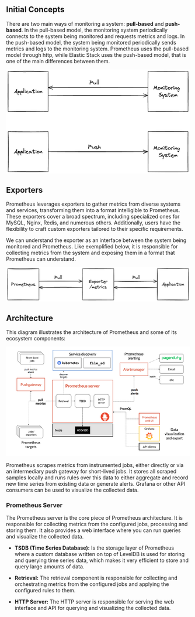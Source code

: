 ## Initial Concepts

There are two main ways of monitoring a system: **pull-based** and **push-based**. In the pull-based model, the monitoring system periodically connects to the system being monitored and requests metrics and logs. In the push-based model, the system being monitored periodically sends metrics and logs to the monitoring system. Prometheus uses the pull-based model through http, while Elastic Stack uses the push-based model, that is one of the main differences between them.

![Push and Pull diagram](./docs/push-pull.png)

## Exporters

Prometheus leverages exporters to gather metrics from diverse systems and services, transforming them into a format intelligible to Prometheus. These exporters cover a broad spectrum, including specialized ones for MySQL, Nginx, Redis, and numerous others. Additionally, users have the flexibility to craft custom exporters tailored to their specific requirements.

We can understand the exporter as an interface between the system being monitored and Prometheus. Like exemplified below, it is responsible for collecting metrics from the system and exposing them in a format that Prometheus can understand.

![Exporter diagram](./docs/exporters.png)

## Architecture

This diagram illustrates the architecture of Prometheus and some of its ecosystem components:

![Prometheus architecture](./docs/prometheus-architecture.png)

Prometheus scrapes metrics from instrumented jobs, either directly or via an intermediary push gateway for short-lived jobs. It stores all scraped samples locally and runs rules over this data to either aggregate and record new time series from existing data or generate alerts. Grafana or other API consumers can be used to visualize the collected data.

### Prometheus Server

The Prometheus server is the core piece of Prometheus architecture. It is responsible for collecting metrics from the configured jobs, processing and storing them. It also provides a web interface where you can run queries and visualize the collected data.

- **TSDB (Time Series Database):** Is the storage layer of Prometheus where a custom database written on top of LevelDB is used for storing and querying time series data, which makes it very efficient to store and query large amounts of data.

- **Retrieval:** The retrieval component is responsible for collecting and orchestrating metrics from the configured jobs and applying the configured rules to them.

- **HTTP Server:** The HTTP server is responsible for serving the web interface and API for querying and visualizing the collected data.